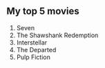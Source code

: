 ## My top 5 movies

1. Seven
2. The Shawshank Redemption
3. Interstellar
4. The Departed
5. Pulp Fiction
